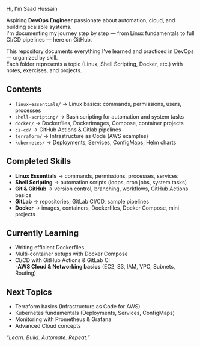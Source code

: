 Hi, I'm Saad Hussain

Aspiring **DevOps Engineer** passionate about automation, cloud, and building scalable systems.  
I'm documenting my journey step by step — from Linux fundamentals to full CI/CD pipelines — here on GitHub.

This repository documents everything I’ve learned and practiced in DevOps — organized by skill.  
Each folder represents a topic (Linux, Shell Scripting, Docker, etc.) with notes, exercises, and projects.



##  Contents

- `linux-essentials/` → Linux basics: commands, permissions, users, processes
- `shell-scripting/` → Bash scripting for automation and system tasks
- `docker/` → Dockerfiles, Dockerimages, Compose, container projects
- `ci-cd/` → GitHub Actions & Gitlab pipelines
- `terraform/` → Infrastructure as Code (AWS examples)
- `kubernetes/` → Deployments, Services, ConfigMaps, Helm charts



##  Completed Skills

-  **Linux Essentials** → commands, permissions, processes, services  
-  **Shell Scripting** → automation scripts (loops, cron jobs, system tasks)  
-  **Git & GitHub** → version control, branching, workflows, GitHub Actions basics  
-  **GitLab** → repositories, GitLab CI/CD, sample pipelines  
-  **Docker** → images, containers, Dockerfiles, Docker Compose, mini projects  




##  Currently Learning

- Writing efficient Dockerfiles  
- Multi-container setups with Docker Compose  
- CI/CD with GitHub Actions & GitLab CI  
-**AWS Cloud & Networking basics** (EC2, S3, IAM, VPC, Subnets, Routing)  




## Next Topics

- Terraform basics (Infrastructure as Code for AWS)  
- Kubernetes fundamentals (Deployments, Services, ConfigMaps)  
- Monitoring with Prometheus & Grafana  
- Advanced Cloud concepts  



 *“Learn. Build. Automate. Repeat.”*
